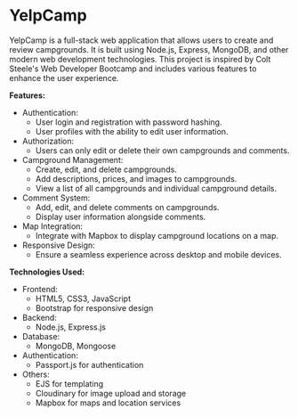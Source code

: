 # YelpCamp
YelpCamp is a full-stack web application that allows users to create and review campgrounds. It is built using Node.js, Express, MongoDB, and other modern web development technologies. This project is inspired by Colt Steele's Web Developer Bootcamp and includes various features to enhance the user experience.

**Features:**
- Authentication:
  - User login and registration with password hashing.
  - User profiles with the ability to edit user information.
- Authorization:
  - Users can only edit or delete their own campgrounds and comments.
- Campground Management:
  - Create, edit, and delete campgrounds.
  - Add descriptions, prices, and images to campgrounds.
  - View a list of all campgrounds and individual campground details.
- Comment System:
  - Add, edit, and delete comments on campgrounds.
  - Display user information alongside comments.
- Map Integration:
  - Integrate with Mapbox to display campground locations on a map.
- Responsive Design:
  - Ensure a seamless experience across desktop and mobile devices.

**Technologies Used:**
- Frontend:
  - HTML5, CSS3, JavaScript
  - Bootstrap for responsive design
- Backend:
  - Node.js, Express.js
- Database:
  - MongoDB, Mongoose
- Authentication:
  - Passport.js for authentication
- Others:
  - EJS for templating
  - Cloudinary for image upload and storage
  - Mapbox for maps and location services
